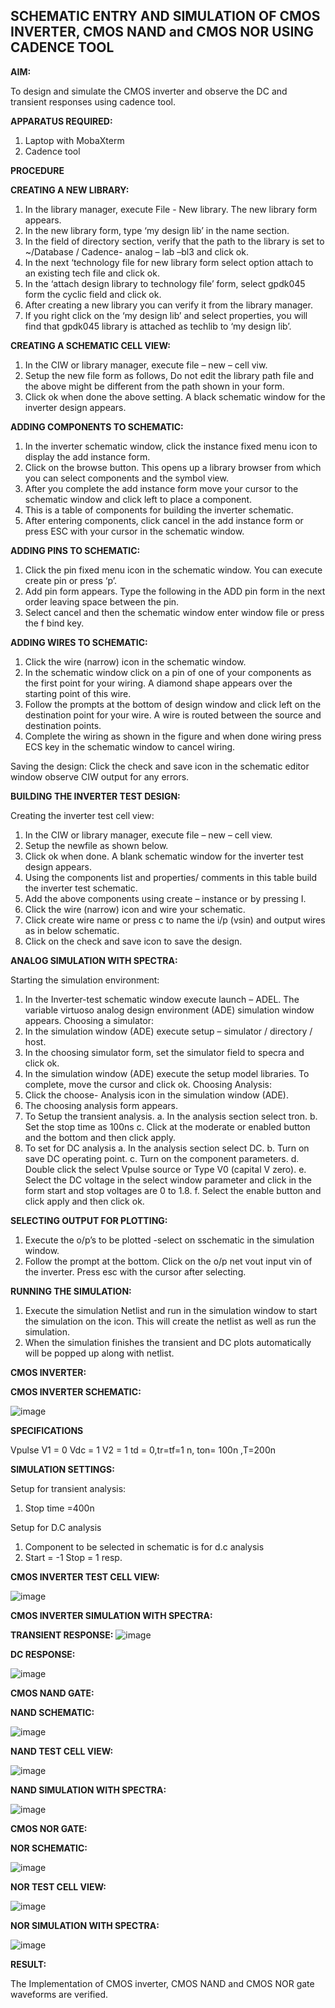 ## SCHEMATIC ENTRY AND SIMULATION OF CMOS INVERTER, CMOS NAND and CMOS NOR USING CADENCE TOOL

**AIM:**

To design and simulate the CMOS inverter and observe the DC and transient responses using cadence tool.

**APPARATUS REQUIRED:**
 
1.	Laptop with MobaXterm
2.	Cadence tool
	
**PROCEDURE**

**CREATING A NEW LIBRARY:**
1.	In the library manager, execute File - New library. The new library form appears.
2.	In the new library form, type ‘my design lib’ in the name section.
3.	In the field of directory section, verify that the path to the library is set to ~/Database / Cadence- analog – lab –bl3 and click ok.
4.	In the next ‘technology file for new library form select option attach to an existing tech file and click ok.
5.	In the ‘attach design library to technology file’ form, select gpdk045 form the cyclic field and click ok.
6.	After creating a new library you can verify it from the library manager.
7.	If you right click on the ‘my design lib’ and select properties, you will find that gpdk045 library is attached as techlib to ‘my design lib’.

**CREATING A SCHEMATIC CELL VIEW:**

1.	In the CIW or library manager, execute file – new – cell viw.
2.	Setup the new file form as follows, Do not edit the library path file and the above might be different from the path shown in your form.
3.	Click ok when done the above setting. A black schematic window for the inverter design appears.

**ADDING COMPONENTS TO SCHEMATIC:**

1.	In the inverter schematic window, click the instance fixed menu icon to display the add instance form.
2.	Click on the browse button. This opens up a library browser from which you can select components and the symbol view.
3.	After you complete the add instance form move your cursor to the schematic window and click left to place a component.
4.	This is a table of components for building the inverter schematic.
5.	After entering components, click cancel in the add instance form or press ESC with your cursor in the schematic window.


**ADDING PINS TO SCHEMATIC:**

1.	Click the pin fixed menu icon in the schematic window. You can execute create pin or press ‘p’.
2.	Add pin form appears. Type the following in the ADD pin form in the next order leaving space between the pin.
3.	Select cancel and then the schematic window enter window file or press the f bind key.
   
**ADDING WIRES TO SCHEMATIC:**

1.	Click the wire (narrow) icon in the schematic window.
2.	In the schematic window click on a pin of one of your components as the first point for your wiring. A diamond shape appears over the starting point of this wire.
3.	Follow the prompts at the bottom of design window and click left on the destination point for your wire. A wire is routed between the source and destination points.
4.	Complete the wiring as shown in the figure and when done wiring press ECS key in the schematic window to cancel wiring.

Saving the design:
	Click the check and save icon in the schematic editor window observe CIW output for any errors.

**BUILDING THE INVERTER TEST DESIGN:**

Creating the inverter test cell view:
1.	In the CIW or library manager, execute file – new – cell view.
2.	Setup the newfile as shown below.
3.	Click ok when done. A blank schematic window for the inverter test design appears.
4.	Using the components list and properties/ comments in this table build the inverter test schematic.
5.	Add the above components using create – instance or by pressing I.
6.	Click the wire (narrow) icon and wire your schematic.
7.	Click create wire name or press c to name the i/p (vsin) and output wires as in below schematic.
8.	Click on the check and save icon to save the design.
 


**ANALOG SIMULATION WITH SPECTRA:**

Starting the simulation environment:
1.	In the Inverter-test schematic window execute launch – ADEL. The variable virtuoso analog design environment (ADE) simulation window appears.
Choosing a simulator:
1.	In the simulation window (ADE) execute setup – simulator / directory / host.
2.	In the choosing simulator form, set the simulator field to specra and click ok.
3.	In the simulation window (ADE) execute the setup model libraries.
To complete, move the cursor and click ok.
Choosing Analysis:
1.	Click the choose- Analysis icon in the simulation window (ADE).
2.	The choosing analysis form appears.
3.	To Setup the transient analysis.
a.	In the analysis section select tron.
b.	Set the stop time as 100ns
c.	Click at the moderate or enabled button and the bottom and then click apply.
4.	To set for DC analysis
a.	In the analysis section select DC.
b.	Turn on save DC operating point.
c.	Turn on the component parameters.
d.	Double click the select Vpulse source or Type V0 (capital V zero).
e.	Select the DC voltage in the select window parameter and click in the form start and stop voltages are 0 to 1.8.
f.	Select the enable button and click apply and then click ok.

**SELECTING OUTPUT FOR PLOTTING:**

1.	Execute the o/p’s to be plotted  -select on sschematic in the simulation window.
2.	Follow the prompt at the bottom. Click on the o/p net vout input vin of the inverter. Press esc with the cursor after selecting.

**RUNNING THE SIMULATION:**

1.	Execute the simulation Netlist and run in the simulation window to start the simulation on the icon. This will create the netlist as well as run the simulation.
2.	When the simulation finishes the transient and DC plots automatically will be popped up along with netlist.
 
**CMOS INVERTER:**

**CMOS INVERTER SCHEMATIC:**

![image](https://github.com/Nandhak23/VLSI-LAB-EXP-6/assets/160568515/d0f02630-9717-48b0-9304-7d17065b68e8)

**SPECIFICATIONS**

Vpulse 	V1 = 0	Vdc	= 1
V2 = 1
td = 0,tr=tf=1 n, ton= 100n ,T=200n

**SIMULATION SETTINGS:**

Setup for transient analysis:
1.	Stop time =400n

Setup for D.C analysis
1.	Component to be selected in schematic is	for d.c analysis
2.	Start = -1 Stop = 1 resp.


**CMOS INVERTER TEST CELL VIEW:**

![image](https://github.com/Nandhak23/VLSI-LAB-EXP-6/assets/160568515/c0051703-49e7-4500-a3eb-c4c97dd06556)

**CMOS INVERTER SIMULATION WITH SPECTRA:**

**TRANSIENT RESPONSE:**
![image](https://github.com/Nandhak23/VLSI-LAB-EXP-6/assets/160568515/f225fe71-8103-4302-9a0f-18fd9025adcd)

**DC RESPONSE:**

![image](https://github.com/Nandhak23/VLSI-LAB-EXP-6/assets/160568515/8344e704-c6c7-4b31-960a-a7ddb540a24a)


**CMOS NAND GATE:**

**NAND SCHEMATIC:**

 ![image](https://github.com/Nandhak23/VLSI-LAB-EXP-6/assets/160568515/01f8be1e-3fc8-4c50-b831-847484cae7c5)


**NAND TEST CELL VIEW:**

 ![image](https://github.com/Nandhak23/VLSI-LAB-EXP-6/assets/160568515/5ab06930-975d-4a8a-94b1-72754300f72d)


**NAND SIMULATION WITH SPECTRA:**
 
![image](https://github.com/Nandhak23/VLSI-LAB-EXP-6/assets/160568515/9a392d71-2442-4cea-a3ca-e70d5d68f685)

**CMOS NOR GATE:**

**NOR SCHEMATIC:**

![image](https://github.com/Nandhak23/VLSI-LAB-EXP-6/assets/160568515/13aa23eb-47f4-4879-acc6-d8b8e0240cfc)


**NOR TEST CELL VIEW:**

![image](https://github.com/Nandhak23/VLSI-LAB-EXP-6/assets/160568515/8989c1dc-d30a-49d9-b92f-26249f0a7451)

**NOR SIMULATION WITH SPECTRA:**

![image](https://github.com/Nandhak23/VLSI-LAB-EXP-6/assets/160568515/bdf535bd-2c8e-41e8-8cdb-7f2fe17e22dc)


**RESULT:**

The Implementation of CMOS inverter, CMOS NAND and CMOS NOR gate waveforms are verified.
